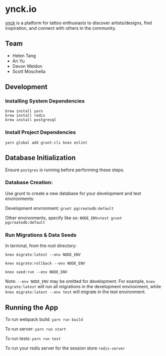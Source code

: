 # ynck.io

[ynck](http://ynck.io) is a platform for tattoo enthusiasts to discover artists/designs, find inspiration, and connect with others in the community.

## Team

- Helen Tang
- An Yu
- Devon Weldon
- Scott Moschella

## Development

### Installing System Dependencies

```
brew install yarn
brew install redis
brew install postgresql
```

### Install Project Dependencies

```
yarn global add grunt-cli knex eslint
```

## Database Initialization

Ensure `postgres` is running before performing these steps.

### Database Creation:

Use grunt to create a new database for your development and test environments:

Development envronment: `grunt pgcreatedb:default`

Other environments, specify like so: `NODE_ENV=test grunt pgcreatedb:default`

### Run Migrations & Data Seeds

In terminal, from the root directory:

`knex migrate:latest --env NODE_ENV`

`knex migrate:rollback --env NODE_ENV`

`knex seed:run --env NODE_ENV`

Note: `--env NODE_ENV` may be omitted for development. For example, `knex migrate:latest` will run all migrations in the development environment, while `knex migrate:latest --env test` will migrate in the test environment.

## Running the App

To run webpack build: `yarn run build`

To run server: `yarn run start`

To run tests: `yarn run test`

To run your redis server for the session store `redis-server`


